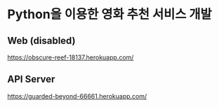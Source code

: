# Python을 이용한 영화 추천 서비스 개발

## Web (disabled)
https://obscure-reef-18137.herokuapp.com/

## API Server
https://guarded-beyond-66661.herokuapp.com/
